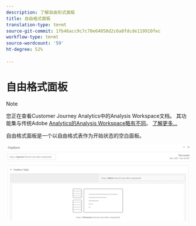 ```yaml
---
description: 了解自由形式面板
title: 自由格式面板
translation-type: tm+mt
source-git-commit: 1fb46acc9c7c70e64058d2c6a8fdcde119910fec
workflow-type: tm+mt
source-wordcount: '59'
ht-degree: 52%

---
```



# 自由格式面板

>[!NOTE]
>
>您正在查看Customer Journey Analytics中的Analysis Workspace文档。 其功能集与传统Adobe [Analytics的Analysis Workspace略有不同](https://docs.adobe.com/content/help/zh-Hans/analytics/analyze/analysis-workspace/home.html)。 [了解更多...](/help/getting-started/cja-aa.md)

自由格式面板是一个以自由格式表作为开始状态的空白面板。

![](assets/freeform-panel.png)

